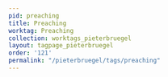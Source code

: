 ```yaml
---
pid: preaching
title: Preaching
worktag: Preaching
collection: worktags_pieterbruegel
layout: tagpage_pieterbruegel
order: '121'
permalink: "/pieterbruegel/tags/preaching"
---
```

